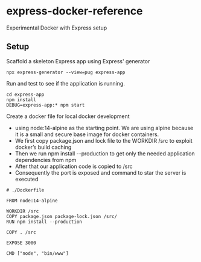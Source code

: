 # express-docker-reference

Experimental Docker with Express setup

## Setup

Scaffold a skeleton Express app using Express' generator

```
npx express-generator --view=pug express-app
```

Run and test to see if the application is running.

```
cd express-app
npm install
DEBUG=express-app:* npm start
```

Create a docker file for local docker development

- using node:14-alpine as the starting point. We are using alpine because it is a small and secure base image for docker containers.
- We first copy package.json and lock file to the WORKDIR /src to exploit docker’s build caching
- Then we run npm install --production to get only the needed application dependencies from npm
- After that our application code is copied to /src
- Consequently the port is exposed and command to star the server is executed

```docker
# ./Dockerfile

FROM node:14-alpine

WORKDIR /src
COPY package.json package-lock.json /src/
RUN npm install --production

COPY . /src

EXPOSE 3000

CMD ["node", "bin/www"]
```
